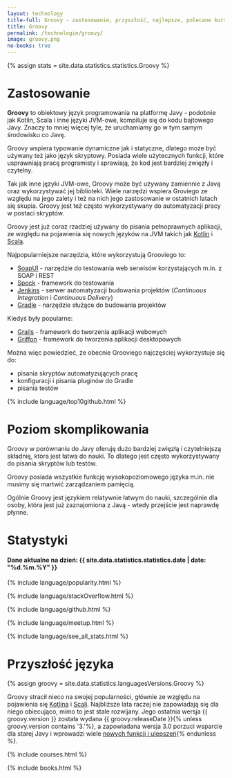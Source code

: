 ```yaml
---
layout: technology
title-full: Groovy - zastosowanie, przyszłość, najlepsze, polecane kursy
title: Groovy
permalink: /technologie/groovy/
image: groovy.png
no-books: true
---
```


{% assign stats = site.data.statistics.statistics.Groovy %}

# Zastosowanie

**Groovy** to obiektowy język programowania na platformę Javy - podobnie jak Kotlin, Scala i inne języki JVM-owe,
kompiluje się do kodu bajtowego Javy. Znaczy to mniej więcej tyle, że uruchamiamy go w tym samym środowisku co Javę.

Groovy wspiera typowanie dynamiczne jak i statyczne, dlatego może być używany też jako język skryptowy. Posiada wiele
użytecznych funkcji, które usprawniają pracę programisty i sprawiają, że kod jest bardziej zwięzły i czytelny.

Tak jak inne języki JVM-owe, Groovy może być używany zamiennie z Javą oraz wykorzystywać jej biblioteki. Wiele narzędzi
wspiera Groviego ze względu na jego zalety i też na nich jego zastosowanie w ostatnich latach się skupia. Groovy jest
też często wykorzystywany do automatyzacji pracy w postaci skryptów.

Groovy jest już coraz rzadziej używany do pisania pełnoprawnych aplikacji, ze względu na pojawienia się nowych języków
na JVM takich jak [Kotlin](/technologie/kotlin) i [Scala](/technologie/scala).

Najpopularniejsze narzędzia, które wykorzystują Grooviego to:

- [SoapUI](https://www.soapui.org/) - narzędzie do testowania web serwisów korzystających m.in. z SOAP i REST
- [Spock](http://spockframework.org/) - framework do testowania
- [Jenkins](https://jenkins.io/) - serwer automatyzacji budowania projektów (*Continuous Integration* i *Continuous
  Delivery*)
- [Gradle](https://gradle.org/) - narzędzie służące do budowania projektów

Kiedyś były popularne:

- [Grails](https://grails.org/) - framework do tworzenia aplikacji webowych
- [Griffon](http://griffon-framework.org/) - framework do tworzenia aplikacji desktopowych

Można więc powiedzieć, że obecnie Grooviego najczęściej wykorzystuje się do:

- pisania skryptów automatyzujących pracę
- konfiguracji i pisania pluginów do Gradle
- pisania testów

{% include language/top10github.html %}

# Poziom skomplikowania

Groovy w porównaniu do Javy oferuję dużo bardziej zwięzłą i czytelniejszą składnię, która jest łatwa do nauki. To
dlatego jest często wykorzystywany do pisania skryptów lub testów.

Groovy posiada wszystkie funkcję wysokopoziomowego języka m.in. nie musimy się martwić zarządzaniem pamięcią.

Ogólnie Groovy jest językiem relatywnie łatwym do nauki, szczególnie dla osoby, która jest już zaznajomiona z Javą -
wtedy przejście jest naprawdę płynne.

# Statystyki

<h4>Dane aktualne na dzień: {{ site.data.statistics.statistics.date | date: "%d.%m.%Y"  }}</h4>

{% include language/popularity.html %}

{% include language/stackOverflow.html %}

{% include language/github.html %}

{% include language/meetup.html %}

{% include language/see_all_stats.html %}

# Przyszłość języka

{% assign groovy = site.data.statistics.languagesVersions.Groovy %}

Groovy stracił nieco na swojej popularności, głównie ze względu na pojawienia się [Kotlina](/technologie/kotlin)
i [Scali](/technologie/scala). Najbliższe lata raczej nie zapowiadają się dla niego obiecująco, mimo to jest
stale rozwijany. Jego ostatnia wersja {{ groovy.version }} została wydana {{ groovy.releaseDate }}{% unless
groovy.version contains '3.'%}, a zapowiadana wersja 3.0 porzuci wsparcie dla starej Javy i wprowadzi
wiele [nowych funkcji i ulepszeń](http://groovy-lang.org/releasenotes/groovy-3.0.html){% endunless %}.

{% include courses.html %}

{% include books.html %}




